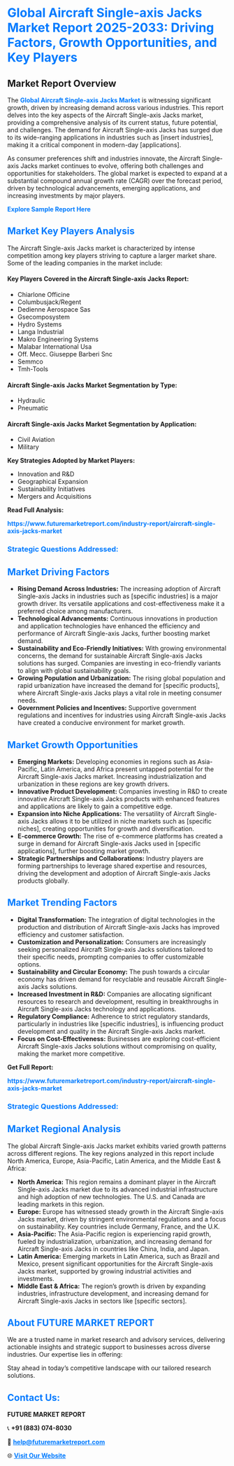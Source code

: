 <h1 style="color: #007BFF;">Global Aircraft Single-axis Jacks Market Report 2025-2033: Driving Factors, Growth Opportunities, and Key Players</h1>

<section id="overview">
<h2>Market Report Overview</h2>
<p>The <a href="https://www.futuremarketreport.com/industry-report/aircraft-single-axis-jacks-market" style="color: #007BFF; text-decoration: none;"><strong>Global Aircraft Single-axis Jacks Market</strong></a> is witnessing significant growth, driven by increasing demand across various industries. This report delves into the key aspects of the Aircraft Single-axis Jacks market, providing a comprehensive analysis of its current status, future potential, and challenges. The demand for Aircraft Single-axis Jacks has surged due to its wide-ranging applications in industries such as [insert industries], making it a critical component in modern-day [applications].</p>
<p>As consumer preferences shift and industries innovate, the Aircraft Single-axis Jacks market continues to evolve, offering both challenges and opportunities for stakeholders. The global market is expected to expand at a substantial compound annual growth rate (CAGR) over the forecast period, driven by technological advancements, emerging applications, and increasing investments by major players.</p>
</section>

<section id="overview">
<p><a href="https://www.futuremarketreport.com/request-sample/reportId=46010" style="color: #007BFF; text-decoration: none;"><strong>Explore Sample Report Here</strong></a></p>
</section>

<section id="key-players">
<h2 style="color: #007BFF;">Market Key Players Analysis</h2>
<p>The Aircraft Single-axis Jacks market is characterized by intense competition among key players striving to capture a larger market share. Some of the leading companies in the market include:</p>
<h4>Key Players Covered in the Aircraft Single-axis Jacks Report:</h4>
<ul><li>Chiarlone Officine</li><li>Columbusjack/Regent</li><li>Dedienne Aerospace Sas</li><li>Gsecomposystem</li><li>Hydro Systems</li><li>Langa Industrial</li><li>Makro Engineering Systems</li><li>Malabar International Usa</li><li>Off. Mecc. Giuseppe Barberi Snc</li><li>Semmco</li><li>Tmh-Tools</li></ul>
<h4>Aircraft Single-axis Jacks Market Segmentation by Type:</h4>
<ul><li>Hydraulic</li><li>Pneumatic</li></ul>

<h4>Aircraft Single-axis Jacks Market Segmentation by Application:</h4>
<ul><li>Civil Aviation</li><li>Military</li></ul>
<p><strong>Key Strategies Adopted by Market Players:</strong></p>
<ul>
<li>Innovation and R&D</li>
<li>Geographical Expansion</li>
<li>Sustainability Initiatives</li>
<li>Mergers and Acquisitions</li>
</ul>
</section>

<section>
<p><strong>Read Full Analysis: </strong></p><a href="https://www.futuremarketreport.com/industry-report/aircraft-single-axis-jacks-market" style="color: #007BFF; text-decoration: none;"><strong>https://www.futuremarketreport.com/industry-report/aircraft-single-axis-jacks-market</strong></a>
<h3 style="color: #007BFF;">Strategic Questions Addressed:</h3>
</section>

<section id="driving-factors">
<h2 style="color: #007BFF;">Market Driving Factors</h2>
<ul>
<li><strong>Rising Demand Across Industries:</strong> The increasing adoption of Aircraft Single-axis Jacks in industries such as [specific industries] is a major growth driver. Its versatile applications and cost-effectiveness make it a preferred choice among manufacturers.</li>
<li><strong>Technological Advancements:</strong> Continuous innovations in production and application technologies have enhanced the efficiency and performance of Aircraft Single-axis Jacks, further boosting market demand.</li>
<li><strong>Sustainability and Eco-Friendly Initiatives:</strong> With growing environmental concerns, the demand for sustainable Aircraft Single-axis Jacks solutions has surged. Companies are investing in eco-friendly variants to align with global sustainability goals.</li>
<li><strong>Growing Population and Urbanization:</strong> The rising global population and rapid urbanization have increased the demand for [specific products], where Aircraft Single-axis Jacks plays a vital role in meeting consumer needs.</li>
<li><strong>Government Policies and Incentives:</strong> Supportive government regulations and incentives for industries using Aircraft Single-axis Jacks have created a conducive environment for market growth.</li>
</ul>
</section>

<section id="growth-opportunities">
<h2 style="color: #007BFF;">Market Growth Opportunities</h2>
<ul>
<li><strong>Emerging Markets:</strong> Developing economies in regions such as Asia-Pacific, Latin America, and Africa present untapped potential for the Aircraft Single-axis Jacks market. Increasing industrialization and urbanization in these regions are key growth drivers.</li>
<li><strong>Innovative Product Development:</strong> Companies investing in R&D to create innovative Aircraft Single-axis Jacks products with enhanced features and applications are likely to gain a competitive edge.</li>
<li><strong>Expansion into Niche Applications:</strong> The versatility of Aircraft Single-axis Jacks allows it to be utilized in niche markets such as [specific niches], creating opportunities for growth and diversification.</li>
<li><strong>E-commerce Growth:</strong> The rise of e-commerce platforms has created a surge in demand for Aircraft Single-axis Jacks used in [specific applications], further boosting market growth.</li>
<li><strong>Strategic Partnerships and Collaborations:</strong> Industry players are forming partnerships to leverage shared expertise and resources, driving the development and adoption of Aircraft Single-axis Jacks products globally.</li>
</ul>
</section>

<section id="trending-factors">
<h2 style="color: #007BFF;">Market Trending Factors</h2>
<ul>
<li><strong>Digital Transformation:</strong> The integration of digital technologies in the production and distribution of Aircraft Single-axis Jacks has improved efficiency and customer satisfaction.</li>
<li><strong>Customization and Personalization:</strong> Consumers are increasingly seeking personalized Aircraft Single-axis Jacks solutions tailored to their specific needs, prompting companies to offer customizable options.</li>
<li><strong>Sustainability and Circular Economy:</strong> The push towards a circular economy has driven demand for recyclable and reusable Aircraft Single-axis Jacks solutions.</li>
<li><strong>Increased Investment in R&D:</strong> Companies are allocating significant resources to research and development, resulting in breakthroughs in Aircraft Single-axis Jacks technology and applications.</li>
<li><strong>Regulatory Compliance:</strong> Adherence to strict regulatory standards, particularly in industries like [specific industries], is influencing product development and quality in the Aircraft Single-axis Jacks market.</li>
<li><strong>Focus on Cost-Effectiveness:</strong> Businesses are exploring cost-efficient Aircraft Single-axis Jacks solutions without compromising on quality, making the market more competitive.</li>
</ul>
</section>

<section>
<p><strong>Get Full Report: </strong></p><a href="https://www.futuremarketreport.com/industry-report/aircraft-single-axis-jacks-market" style="color: #007BFF; text-decoration: none;"><strong>https://www.futuremarketreport.com/industry-report/aircraft-single-axis-jacks-market</strong></a>
<h3 style="color: #007BFF;">Strategic Questions Addressed:</h3>
</section>


<section id="regional-analysis">
<h2 style="color: #007BFF;">Market Regional Analysis</h2>
<p>The global Aircraft Single-axis Jacks market exhibits varied growth patterns across different regions. The key regions analyzed in this report include North America, Europe, Asia-Pacific, Latin America, and the Middle East & Africa:</p>
<ul>
<li><strong>North America:</strong> This region remains a dominant player in the Aircraft Single-axis Jacks market due to its advanced industrial infrastructure and high adoption of new technologies. The U.S. and Canada are leading markets in this region.</li>
<li><strong>Europe:</strong> Europe has witnessed steady growth in the Aircraft Single-axis Jacks market, driven by stringent environmental regulations and a focus on sustainability. Key countries include Germany, France, and the U.K.</li>
<li><strong>Asia-Pacific:</strong> The Asia-Pacific region is experiencing rapid growth, fueled by industrialization, urbanization, and increasing demand for Aircraft Single-axis Jacks in countries like China, India, and Japan.</li>
<li><strong>Latin America:</strong> Emerging markets in Latin America, such as Brazil and Mexico, present significant opportunities for the Aircraft Single-axis Jacks market, supported by growing industrial activities and investments.</li>
<li><strong>Middle East & Africa:</strong> The region’s growth is driven by expanding industries, infrastructure development, and increasing demand for Aircraft Single-axis Jacks in sectors like [specific sectors].</li>
</ul>
</section>

<footer>
<h2 style="color: #007BFF;">About FUTURE MARKET REPORT</h2>
<p>We are a trusted name in market research and advisory services, delivering actionable insights and strategic support to businesses across diverse industries. Our expertise lies in offering:</p>

<p>Stay ahead in today’s competitive landscape with our tailored research solutions.</p>

<h2 style="color: #007BFF;">Contact Us:</h2>
<p><strong>FUTURE MARKET REPORT</strong></p>
<p>📞 <strong>+91 (883) 074-8030</strong></p>
<p>📧 <strong><a href="mailto:help@futuremarketreport.com" style="color: #007BFF;">help@futuremarketreport.com</a></strong></p>
<p>🌐 <strong><a href="https://www.futuremarketreport.com/" style="color: #007BFF;">Visit Our Website</a></strong></p>
</footer>